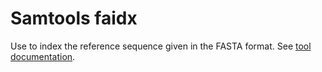 # Samtools faidx

Use to index the reference sequence given in the FASTA format. See [tool documentation](http://www.htslib.org/doc/1.13/samtools-faidx.html).
